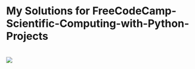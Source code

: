 <H1>My Solutions for FreeCodeCamp-Scientific-Computing-with-Python-Projects<H1>

![](/home/patsatsia/Downloads/certificate.png)